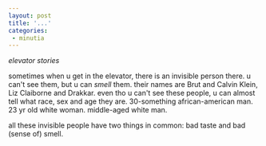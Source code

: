 ```yaml
---
layout: post
title: '...'
categories:
 - minutia
---
```


<i>elevator stories</i>

sometimes when u get in the elevator, there is an invisible person there. u can't see them, but u can <i>smell</i> them. their names are Brut and Calvin Klein, Liz Claiborne and Drakkar. even tho u can't see these people, u can almost tell what race, sex and age they are. 30-something african-american man. 23 yr old white woman. middle-aged white man. 

all these invisible people have two things in common: bad taste and bad (sense of) smell.


